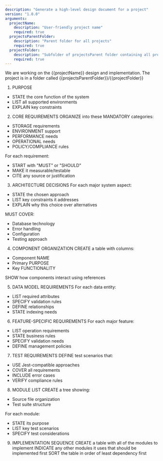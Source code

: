 ```yaml
---
description: "Generate a high-level design document for a project"
version: "1.0.0"
arguments:
  projectName:
    description: "User-friendly project name"
    required: true
  projectsParentFolder:
    description: "Parent folder for all projects"
    required: true
  projectFolder:
    description: "Subfolder of projectsParent folder containing all project files "
    required: true
---
```


We are working on the {{projectName}} design and implementation.
The project is in a folder called {{projectsParentFolder}}/{{projectFolder}}

1. PURPOSE

- STATE the core function of the system
- LIST all supported environments
- EXPLAIN key constraints

2. CORE REQUIREMENTS
   ORGANIZE into these MANDATORY categories:

- STORAGE requirements
- ENVIRONMENT support
- PERFORMANCE needs
- OPERATIONAL needs
- POLICY/COMPLIANCE rules

For each requirement:

- START with "MUST" or "SHOULD"
- MAKE it measurable/testable
- CITE any source or justification

3. ARCHITECTURE DECISIONS
   For each major system aspect:

- STATE the chosen approach
- LIST key constraints it addresses
- EXPLAIN why this choice over alternatives

MUST COVER:

- Database technology
- Error handling
- Configuration
- Testing approach

4. COMPONENT ORGANIZATION
   CREATE a table with columns:

- Component NAME
- Primary PURPOSE
- Key FUNCTIONALITY

SHOW how components interact using references

5. DATA MODEL REQUIREMENTS
   For each data entity:

- LIST required attributes
- SPECIFY validation rules
- DEFINE relationships
- STATE indexing needs

6. FEATURE-SPECIFIC REQUIREMENTS
   For each major feature:

- LIST operation requirements
- STATE business rules
- SPECIFY validation needs
- DEFINE management policies

7. TEST REQUIREMENTS
   DEFINE test scenarios that:

- USE Jest-compatible approaches
- COVER all requirements
- INCLUDE error cases
- VERIFY compliance rules

8. MODULE LIST
   CREATE a tree showing:

- Source file organization
- Test suite structure

For each module:

- STATE its purpose
- LIST key test scenarios
- SPECIFY test considerations

9. IMPLEMENTATION SEQUENCE
   CREATE a table with all of the modules to implement
   INDICATE any other modules it uses that should be implemented first
   SORT the table in order of least dependency first
